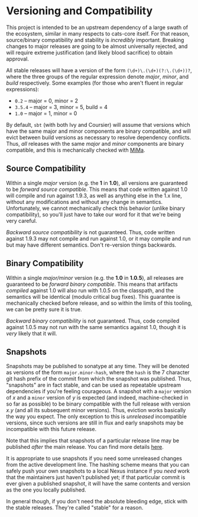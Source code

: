 # Versioning and Compatibility

This project is intended to be an upstream dependency of a large swath of the ecosystem, similar in many respects to cats-core itself. For that reason, source/binary compatibility and stability is *incredibly* important. Breaking changes to major releases are going to be almost universally rejected, and will require extreme justification (and likely blood sacrifice) to obtain approval.

All stable releases will have a version of the form `(\d+)\.(\d+)(?:\.(\d+))?`, where the three groups of the regular expression denote *major*, *minor*, and *build* respectively. Some examples (for those who aren't fluent in regular expressions):

- `0.2` – major = 0, minor = 2
- `3.5.4` – major = 3, minor = 5, build = 4
- `1.0` – major = 1, minor = 0

By default, `sbt` (with both Ivy and Coursier) will assume that versions which have the same major and minor components are binary compatible, and will evict between build versions as necessary to resolve dependency conflicts. Thus, *all* releases with the same *major* and *minor* components are binary compatible, and this is mechanically checked with [MiMa](https://github.com/typesafehub/migration-manager).

## Source Compatibility

Within a single *major* version (e.g. the **1** in **1.0**), all versions are guaranteed to be *forward source compatible*. This means that code written against 1.0 will compile and run against 1.9.3, as well as anything else in the 1.x line, without any modifications and without any change in semantics. Unfortunately, we cannot mechanically check this behavior (unlike binary compatibility), so you'll just have to take our word for it that we're being very careful.

*Backward source compatibility* is not guaranteed. Thus, code written against 1.9.3 may not compile and run against 1.0, or it may compile and run but may have different semantics. Don't re-version things backwards.

## Binary Compatibility

Within a single *major/minor* version (e.g. the **1.0** in **1.0.5**), all releases are guaranteed to be *forward binary compatible*. This means that artifacts *compiled* against 1.0 will also run with 1.0.5 on the classpath, and the semantics will be identical (modulo critical bug fixes). This guarantee is mechanically checked before release, and so within the limits of this tooling, we can be pretty sure it is true.

*Backward binary compatibility* is not guaranteed. Thus, code compiled against 1.0.5 may not run with the same semantics against 1.0, though it is *very* likely that it will.

## Snapshots

Snapshots may be published to sonatype at any time. They will be denoted as versions of the form `major.minor-hash`, where the `hash` is the 7 character git hash prefix of the commit from which the snapshot was published. Thus, "snapshots" are in fact stable, and can be used as repeatable upstream dependencies if you're feeling courageous. A snapshot with a `major` version of *x* and a `minor` version of *y* is expected (and indeed, machine-checked in so far as possible) to be binary compatible with the full release with version *x*.*y* (and all its subsequent minor versions). Thus, eviction works basically the way you expect. The only exception to this is *unreleased* incompatible versions, since such versions are still in flux and early snapshots may be incompatible with this future release.

Note that this implies that snapshots of a particular release line may be published *after* the main release. You can find more details [here](https://github.com/typelevel/cats-effect/blob/563d29ee01885b00613a3dd8eb6f12c56aa126b2/build.sbt#L80-L110).

It is appropriate to use snapshots if you need some unreleased changes from the active development line. The hashing scheme means that you can safely push your own snapshots to a local Nexus instance if you *need* work that the maintainers just haven't published yet; if that particular commit is ever given a published snapshot, it will have the same contents and version as the one you locally published.

In general though, if you don't need the absolute bleeding edge, stick with the stable releases. They're called "stable" for a reason.
